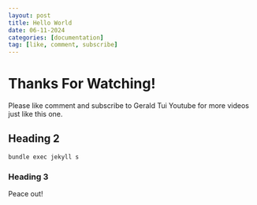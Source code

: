 ```yaml
---
layout: post
title: Hello World
date: 06-11-2024
categories: [documentation]
tag: [like, comment, subscribe]
---
```


# Thanks For Watching! 

Please like comment and subscribe to Gerald Tui Youtube for more videos just like this one. 


## Heading 2

```console 
bundle exec jekyll s
```

### Heading 3

Peace out! 